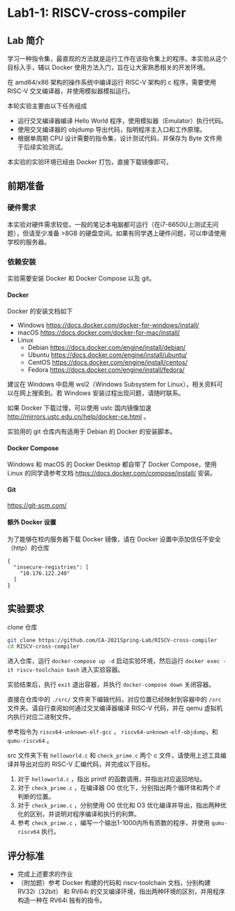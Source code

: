 # Lab1-1: RISCV-cross-compiler

## Lab 简介

学习一种指令集，最直观的方法就是运行工作在该指令集上的程序。本实验从这个目标入手，辅以 Docker 使用方法入门，旨在让大家熟悉相关的开发环境。

在 amd64/x86 架构的操作系统中编译运行 RISC-V 架构的 c 程序，需要使用 RISC-V 交叉编译器，并使用模拟器模拟运行。

本轮实验主要由以下任务组成

- 运行交叉编译器编译 Hello World 程序，使用模拟器（Emulator）执行代码。
- 使用交叉编译器的 objdump 导出代码，指明程序主入口和工作原理。
- 根据单周期 CPU 设计需要的指令集，设计测试代码，并保存为 Byte 文件用于后续实验测试。

本实验的实验环境已经由 Docker 打包，直接下载镜像即可。

## 前期准备

### 硬件需求

本实验对硬件需求较低，一般的笔记本电脑都可运行（在i7-6650U上测试无问题），但请至少准备 >8GB 的硬盘空间。如果有同学遇上硬件问题，可以申请使用学校的服务器。

### 依赖安装

实验需要安装 Docker 和 Docker Compose 以及 git。

#### Docker

Docker 的安装文档如下

- Windows https://docs.docker.com/docker-for-windows/install/
- macOS https://docs.docker.com/docker-for-mac/install/
- Linux
  - Debian https://docs.docker.com/engine/install/debian/
  - Ubuntu https://docs.docker.com/engine/install/ubuntu/
  - CentOS https://docs.docker.com/engine/install/centos/
  - Fedora https://docs.docker.com/engine/install/fedora/

建议在 Windows 中启用 wsl2（Windows Subsystem for Linux），相关资料可以在网上搜索到。若 Windows 安装过程出现问题，请随时联系。

如果 Docker 下载过慢，可以使用 ustc 国内镜像加速 http://mirrors.ustc.edu.cn/help/docker-ce.html 。

实验用的 git 仓库内有适用于 Debian 的 Docker 的安装脚本。

#### Docker Compose

Windows 和 macOS 的 Docker Desktop 都自带了 Docker Compose，使用 Linux 的同学请参考文档 https://docs.docker.com/compose/install/ 安装。

#### Git

https://git-scm.com/

#### 额外 Docker 设置

为了能够在校内服务器下载 Docker 镜像，请在 Docker 设置中添加信任不安全（http）的仓库

```
{
  "insecure-registries": [
    "10.176.122.240"
  ]
}
```

## 实验要求

clone 仓库

```bash
git clone https://github.com/CA-2021Spring-Lab/RISCV-cross-compiler
cd RISCV-cross-compiler
```

进入仓库，运行 `docker-compose up -d` 启动实验环境，然后运行 `docker exec -it riscv-toolchain bash` 进入实验容器。

实验结束后，执行 `exit` 退出容器，并执行 `docker-compose down` 关闭容器。

直接在仓库中的 `./src/` 文件夹下编辑代码，对应位置已经映射到容器中的 `/src` 文件夹。请自行查阅如何通过交叉编译器编译 RISC-V 代码，并在 qemu 虚拟机内执行对应二进制文件。

参考指令为 `riscv64-unknown-elf-gcc` ， `riscv64-unknown-elf-objdump`，和 `qumu-riscv64` 。

src 文件夹下有 `helloworld.c` 和 `check_prime.c` 两个 c 文件，请使用上述工具编译并导出对应的 RISC-V 汇编代码，并完成以下目标。

1. 对于 `helloworld.c` ，指出 printf 的函数调用，并指出对应返回地址。
2. 对于 `check_prime.c` ，在编译器 O0 优化下，分别指出两个循环体和两个 if 判断的位置。
3. 对于 `check_prime.c` ，分别使用 O0 优化和 O3 优化编译并导出，指出两种优化的区别，并说明对程序编译和执行的利弊。
4. 参考 `check_prime.c` ，编写一个输出1-1000内所有质数的程序，并使用 `qumu-riscv64` 执行。

## 评分标准

- 完成上述要求的作业
- （附加题）参考 Docker 构建的代码和 riscv-toolchain 文档，分别构建 RV32i（32bit） 和 RV64i 的交叉编译环境，指出两种环境的区别，并用程序构造一种在 RV64i 独有的指令。